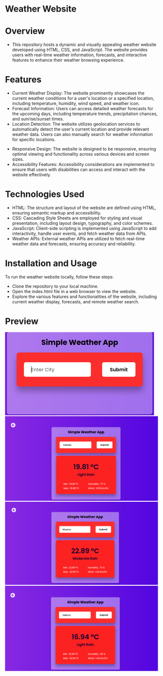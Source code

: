 # Weather Website
# Overview
- This repository hosts a dynamic and visually appealing weather website developed using HTML, CSS, and JavaScript. The website provides users with real-time weather information, forecasts, and interactive features to enhance their weather browsing experience.<br>

# Features
- Current Weather Display: The website prominently showcases the current weather conditions for a user's location or a specified location, including temperature, humidity, wind speed, and weather icon.
- Forecast Information: Users can access detailed weather forecasts for the upcoming days, including temperature trends, precipitation chances, and sunrise/sunset times.
- Location Detection: The website utilizes geolocation services to automatically detect the user's current location and provide relevant weather data. Users can also manually search for weather information for specific locations.
<!-- Interactive Maps: Users can view interactive maps displaying weather patterns, such as radar images for precipitation, cloud cover, and temperature gradients.
Customization Options: The website offers customization options for users to adjust settings such as temperature units (Celsius/Fahrenheit) and preferred language. -->
- Responsive Design: The website is designed to be responsive, ensuring optimal viewing and functionality across various devices and screen sizes.
- Accessibility Features: Accessibility considerations are implemented to ensure that users with disabilities can access and interact with the website effectively.
# Technologies Used
- HTML: The structure and layout of the website are defined using HTML, ensuring semantic markup and accessibility.
- CSS: Cascading Style Sheets are employed for styling and visual presentation, including layout design, typography, and color schemes.
- JavaScript: Client-side scripting is implemented using JavaScript to add interactivity, handle user events, and fetch weather data from APIs.
- Weather APIs: External weather APIs are utilized to fetch real-time weather data and forecasts, ensuring accuracy and reliability.
<!-- Geolocation Services: The website leverages browser geolocation services to determine the user's current location and provide relevant weather information. -->
# Installation and Usage
To run the weather website locally, follow these steps:

- Clone the repository to your local machine.
- Open the index.html file in a web browser to view the website.
- Explore the various features and functionalities of the website, including current weather display, forecasts, and remote weather search.

# Preview
![](weatherapp3.png)
![](weatherapp1.png)
![](weatherapp2.png)
![](weatherapp.png)



